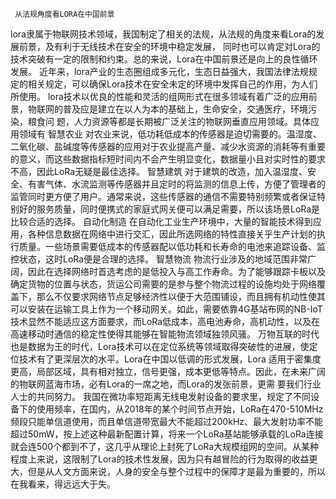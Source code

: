      从法规角度看LORA在中国前景
  lora隶属于物联网技术领域，我国制定了相关的法规，从法规的角度来看Lora的发展前景，及有利于无线技术在安全的环境中稳定发展，
同时也可以肯定对Lora的技术突破有一定的限制和约束。总的来说，Lora在中国前景还是向上的良性循环发展。
  近年来，lora产业的生态圈组成多元化，生态日益强大，我国法律法规规定的相关规定，可以确保Lora技术在安全未定的环境中发挥自己的作用，为人们所使用。
lora技术以优良的性能和灵活的组网形式在很多领域有着广泛的应用前景，物联网的普及应是建立在以人为本的基础上，生命安全，交通医疗，环境污染，粮食问
题，人力资源等都是长期被广泛关注的物联网垂直应用领域。具体应用领域有
智慧农业
对农业来说，低功耗低成本的传感器是迫切需要的。温湿度、二氧化碳、盐碱度等传感器的应用对于农业提高产量、减少水资源的消耗等有重要的意义，而这些数据指标短时间内不会产生明显变化，数据量小且对实时性的要求不高，因此LoRa无疑是最佳选择。
智慧建筑
对于建筑的改造，加入温湿度、安全、有害气体、水流监测等传感器并且定时的将监测的信息上传，方便了管理者的监管同时更方便了用户。通常来说，这些传感器的通信不需要特别频繁或者保证特别好的服务质量，同时便携式的家庭式网关便可以满足需要，所以该场景LoRa是比较合适的选择。
自动化制造
在自动化工业生产环境中，大量的智能技术得到应用，各种信息数据在网络中进行交汇，因此所选网络的特性直接关乎生产计划的执行质量。一些场景需要低成本的传感器配以低功耗和长寿命的电池来追踪设备、监控状态，这时LoRa便是合理的选择。
智慧物流
物流行业涉及的地域范围非常广阔，因此在选择网络时首选考虑的是低投入与高工作寿命。为了能够跟踪卡板以及确定货物的位置与状态，货运公司需要的是参与整个物流过程的设施均处于网络覆盖下，那么不仅要求网络节点足够经济性以便于大范围铺设，而且拥有机动性使其可以安装在运输工具上作为一个移动网关。如此，需要依靠4G基站布网的NB-IoT技术显然不能适应这方面要求，而LoRa低成本，高电池寿命，高机动性，以及在高速移动时通信的稳定性使得其能够在智能物流领域独领风骚。
  万物互联的时代也是数据为王的时代，Lora技术可以在定位系统等领域取得突破性的进展，使定位技术有了更深层次的水平。Lora在中国以低调的形式发展，Lora
适用于密集度更高，局部区域，具有相对独立，信号更强，成本更低等特点。因此，在未来广阔的物联网蓝海市场，必有Lora的一席之地，而Lora的发张前景，更需
要我们行业人士的共同努力。
  我国在微功率短距离无线电发射设备的要求里，规定了不同设备下的使用频率，在国内，从2018年的某个时间节点开始，LoRa在470-510MHz频段只能单信道使用，而且单信道带宽最大不能超过200kHz、最大发射功率不能超过50mW，按上述这种最新配置计算，将来一个LoRa基站能够承载的LoRa连接就会连500个都到不了，这几乎从理论上封死了LoRa大规模组网的空间。从某种程度上来说，这限制了Lora的技术性发展，因为只有越冒险的行为取得的收益更大，但是从人文方面来说，人身的安全与整个过程中的保障才是最为重要的，所以在我看来，得远远大于失。
